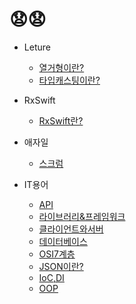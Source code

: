 # 😧😧
* Leture
   - [열거형이란?](https://github.com/ssyy0122/TIL/blob/master/Swift/type_casting.md)
   - [타입캐스팅이란?](https://github.com/ssyy0122/TIL/blob/master/Swift/%EC%97%B4%EA%B1%B0%ED%98%95(enum).md)
* RxSwift
   - [RxSwift란?](https://github.com/ssyy0122/TIL/blob/master/Swift/Rxswift_basic.md)

* 애자일
   - [스크럼](https://github.com/ssyy0122/TIL/blob/master/Agile/%EC%8A%A4%ED%81%AC%EB%9F%BC%EC%9D%98%20%EC%9A%A9%EC%96%B4%EB%93%A4%EA%B3%BC%20%EC%A0%95%EC%9D%98.md)
* IT용어
   - [API](https://github.com/ssyy0122/TIL/blob/master/IT%EC%9A%A9%EC%96%B4/API.md)
   - [라이브러리&프레임워크](https://github.com/ssyy0122/TIL/blob/master/IT%EC%9A%A9%EC%96%B4/%EB%9D%BC%EC%9D%B4%EB%B8%8C%EB%9F%AC%EB%A6%AC%26%ED%94%84%EB%A0%88%EC%9E%84%EC%9B%8C%ED%81%AC.md)
   - [클라이언트와서버](https://github.com/ssyy0122/TIL/blob/master/IT%EC%9A%A9%EC%96%B4/%ED%81%B4%EB%9D%BC%EC%9D%B4%EC%96%B8%ED%8A%B8%EC%99%80%EC%84%9C%EB%B2%84.md)
   - [데이터베이스](https://github.com/ssyy0122/TIL/blob/master/IT%EC%9A%A9%EC%96%B4/%EB%8D%B0%EC%9D%B4%ED%84%B0%EB%B2%A0%EC%9D%B4%EC%8A%A4.md)
   - [OSI7계층](https://github.com/ssyy0122/TIL/blob/master/IT%EC%9A%A9%EC%96%B4/OSI7%EA%B3%84%EC%B8%B5.md)
   - [JSON이란?](https://github.com/ssyy0122/TIL/blob/master/IT%EC%9A%A9%EC%96%B4/JSON%EC%9D%B4%EB%9E%80%3F.md)
   - [IoC,DI](https://github.com/ssyy0122/TIL/blob/master/IT%EC%9A%A9%EC%96%B4/IoC%2CDI.md)
   - [OOP](https://github.com/ssyy0122/TIL/blob/master/IT%EC%9A%A9%EC%96%B4/OOP.md)
